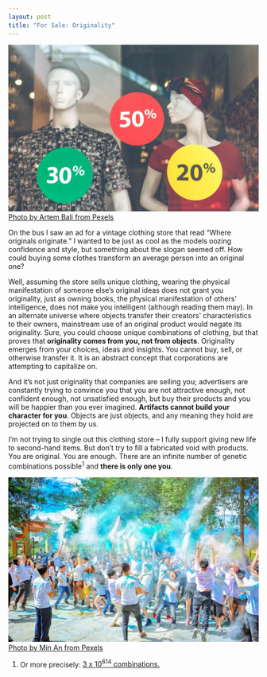 ```yaml
---
layout: post
title: "For Sale: Originality"
---
```


![Clothing sale in window](/images/clothing-sale.jpeg)
[Photo by Artem Bali from Pexels](https://www.pexels.com/photo/men-s-gray-and-black-button-up-shirt-on-mannequin-1086711/)

On the bus I saw an ad for a vintage clothing store that read “Where originals originate.” I wanted to be just as cool as the models oozing confidence and style, but something about the slogan seemed off. How could buying some clothes transform an average person into an original one?

Well, assuming the store sells unique clothing, wearing the physical manifestation of someone else’s original ideas does not grant you originality, just as owning books, the physical manifestation of others' intelligence, does not make you intelligent (although reading them may). In an alternate universe where objects transfer their creators' characteristics to their owners, mainstream use of an original product would negate its originality. Sure, you could choose unique combinations of clothing, but that proves that **originality comes from you, not from objects**. Originality emerges from your choices, ideas and insights. You cannot buy, sell, or otherwise transfer it. It is an abstract concept that corporations are attempting to capitalize on.

And it’s not just originality that companies are selling you; advertisers are constantly trying to convince you that you are not attractive enough, not confident enough, not unsatisfied enough, but buy their products and you will be happier than you ever imagined. **Artifacts cannot build your character for you**. Objects are just objects, and any meaning they hold are projected on to them by us.

I’m not trying to single out this clothing store – I fully support giving new life to second-hand items. But don’t try to fill a fabricated void with products. You are original. You are enough. There are an infinite number of genetic combinations possible<sup>1</sup> and **there is only one you**.

![Crowd of celebrating children](/images/happy-crowd.jpeg)
[Photo by Min An from Pexels](https://www.pexels.com/photo/people-throwing-blue-powder-at-daytime-1157557/)

1. Or more precisely: [3 x 10<sup>614</sup> combinations.](https://www.quora.com/How-many-combinations-of-DNA-can-a-human-embody)


	
